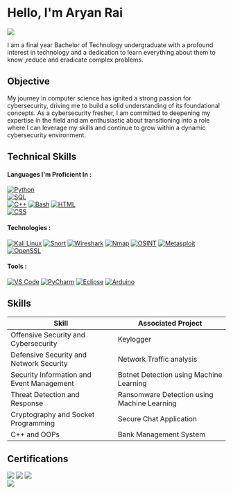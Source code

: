 # Hello, I'm Aryan Rai
<a href="https://www.linkedin.com/in/aryanrai5194/"><img src="https://img.shields.io/badge/-LinkedIn-0072b1?&style=for-the-badge&logo=linkedin&logoColor=white" /></a>

I am a final year Bachelor of Technology undergraduate with a profound interest in technology and a dedication to learn everything about them to know ,reduce and eradicate complex problems.

## Objective

My journey in computer science has ignited a strong passion for cybersecurity, driving me to build a solid understanding of its foundational concepts. As a cybersecurity fresher, I am committed to deepening my expertise in the field and am enthusiastic about transitioning into a role where I can leverage my skills and continue to grow within a dynamic cybersecurity environment.

## Technical Skills
#### Languages I'm Proficient In :

[![Python](https://img.shields.io/badge/Python-%233776AB.svg?style=flat&logo=python&logoColor=white)](https://www.python.org/)  
[![SQL](https://img.shields.io/badge/SQL-%23CC2927.svg?style=flat&logo=microsoft-sql-server&logoColor=white)](https://www.w3schools.com/sql/)  
[![C++](https://img.shields.io/badge/C%2B%2B-%2300599C.svg?style=flat&logo=c%2B%2B&logoColor=white)](https://isocpp.org/) 
[![Bash](https://img.shields.io/badge/Bash-%23121011.svg?style=flat&logo=gnu-bash&logoColor=white)](https://www.gnu.org/software/bash/)
[![HTML](https://img.shields.io/badge/HTML-%23E34F26.svg?style=flat&logo=html5&logoColor=white)](https://www.w3schools.com/html/)  
[![CSS](https://img.shields.io/badge/CSS-%231572B6.svg?style=flat&logo=css3&logoColor=white)](https://www.w3schools.com/css/)  





#### Technologies :

[![Kali Linux](https://img.shields.io/badge/Kali_Linux-%23557C94.svg?style=flat&logo=kalilinux&logoColor=white)](https://www.kali.org/)
[![Snort](https://img.shields.io/badge/Snort-%23FF6666.svg?style=flat&logo=snort&logoColor=white)](https://www.snort.org/)
[![Wireshark](https://img.shields.io/badge/Wireshark-%230067A3.svg?style=flat&logo=wireshark&logoColor=white)](https://www.wireshark.org/)
[![Nmap](https://img.shields.io/badge/Nmap-%234A4A55.svg?style=flat&logo=nmap&logoColor=white)](https://nmap.org/)
[![OSINT](https://img.shields.io/badge/OSINT-%233366FF.svg?style=flat)](https://osintframework.com/)
[![Metasploit](https://img.shields.io/badge/Metasploit-%230073CF.svg?style=flat&logo=metasploit&logoColor=white)](https://www.metasploit.com/)
[![OpenSSL](https://img.shields.io/badge/OpenSSL-%238D6748.svg?style=flat&logo=openssl&logoColor=white)](https://www.openssl.org/)

#### Tools :

[![VS Code](https://img.shields.io/badge/VS%20Code-%23007ACC.svg?style=flat&logo=visual-studio-code&logoColor=white)](https://code.visualstudio.com/)
[![PyCharm](https://img.shields.io/badge/PyCharm-%23000000.svg?style=flat&logo=pycharm&logoColor=white)](https://www.jetbrains.com/pycharm/)
[![Eclipse](https://img.shields.io/badge/Eclipse-%232C2255.svg?style=flat&logo=eclipse&logoColor=white)](https://www.eclipse.org/)
[![Arduino](https://img.shields.io/badge/Arduino-%2300979D.svg?style=flat&logo=arduino&logoColor=white)](https://www.arduino.cc/)


 ## Skills 
| Skill                                         | Associated Project         |
|-----------------------------------------------|----------------------------|
| Offensive Security and Cybersecurity          | Keylogger |
| Defensive Security and Network Security       | Network Traffic analysis |
| Security Information and Event Management     | Botnet Detection using Machine Learning |
| Threat Detection and Response                 | Ransomware Detection using Machine Learning |
| Cryptography and Socket Programming           | Secure Chat Application |
| C++ and OOPs                                  | Bank Management System |

## Certifications 

<div>
<img src="https://img.shields.io/badge/Cisco-Cybersecurity%20Essentials-%23049fd9.svg?style=flat&logo=cisco&logoColor=white)](https://www.netacad.com/courses/cybersecurity/cybersecurity-essentials" /> 
<img src="https://img.shields.io/badge/Cisco-Introduction%20to%20Packet%20Tracer-%23049fd9.svg?style=flat&logo=cisco&logoColor=white)](https://www.netacad.com/courses/packet-tracer/introduction-packet-tracer" /> 
<img src="https://img.shields.io/badge/AWS%20Academy-Cloud%20Foundations-%23232F3E.svg?style=flat&logo=amazonaws&logoColor=white)](https://aws.amazon.com/training/awsacademy/" /> <br>
<img src="https://img.shields.io/badge/AWS%20Academy-Machine%20Learning-%23232F3E.svg?style=flat&logo=amazonaws&logoColor=white)](https://aws.amazon.com/training/awsacademy/" />
</div>
